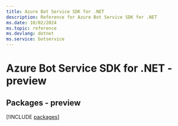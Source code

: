 ```yaml
---
title: Azure Bot Service SDK for .NET
description: Reference for Azure Bot Service SDK for .NET
ms.date: 10/02/2024
ms.topic: reference
ms.devlang: dotnet
ms.service: botservice
---
```

# Azure Bot Service SDK for .NET - preview
## Packages - preview
[!INCLUDE [packages](bot-service-index.md)]